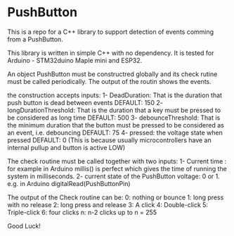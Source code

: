 # PushButton
This is a repo for a C++ library to support detection of events comming from a PushButton.

This library is written in simple C++ with no dependency. It is tested for Arduino - STM32duino Maple mini and ESP32.

An object PushButton must be constructred globally and its check rutine must be called periodically. The output of the routin shows the events. 

the construction accepts inputs:
1- DeadDuration: That is the duration that push button is dead between events
    DEFAULT: 150
2- longDurationThreshold: That is the duration that a key must be pressed to be considered as long time
    DEFAULT: 500
3- debounceThreshold: That is the minimum duration that the button must be pressed to be considered as an event, i.e. debouncing
    DEFAULT: 75
4- pressed: the voltage state when pressed
    DEFAULT: 0   (This is because usually microcontrollers have an internal pullup and button is active LOW)

The check routine must be called together with two inputs:
1- Current time : for example in Arduino millis() is perfect which gives the time of running the system in milliseconds.
2- current state of the PushButton voltage: 0 or 1. e.g. in Arduino digitalRead(PushButtonPin)

The output of the Check routine can be:
0: nothing or bounce
1: long press with no release
2: long press and release
3: A click
4: Double-click
5: Triple-click
6: four clicks
n: n-2 clicks up to n = 255

Good Luck!
